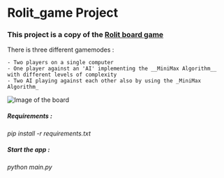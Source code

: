 # Rolit_game Project

### This project is a copy of the [Rolit board game](https://boardgamegeek.com/boardgame/8243/rolit) 

There is three different gamemodes :

	- Two players on a single computer
	- One player against an 'AI' implementing the __MiniMax Algorithm__ with different levels of complexity
	- Two AI playing against each other also by using the _MiniMax Algorithm_

![Image of the board](https://github.com/s-rigaud/Rolit_Game/blob/master/images/git_board.png)

##### Requirements :
_pip install -r requirements.txt_

##### Start the app :
_python main.py_
